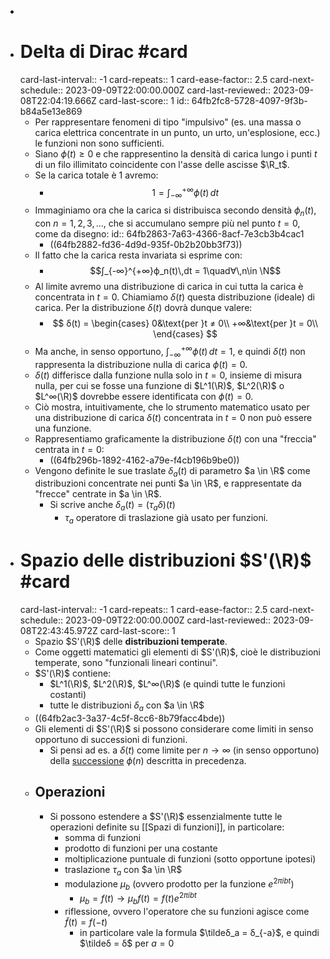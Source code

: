 -
- # Delta di Dirac #card
  card-last-interval:: -1
  card-repeats:: 1
  card-ease-factor:: 2.5
  card-next-schedule:: 2023-09-09T22:00:00.000Z
  card-last-reviewed:: 2023-09-08T22:04:19.666Z
  card-last-score:: 1
  id:: 64fb2fc8-5728-4097-9f3b-b84a5e13e869
	- Per rappresentare fenomeni di tipo "impulsivo" (es. una massa o carica elettrica concentrate in un punto, un urto, un'esplosione, ecc.) le funzioni non sono sufficienti.
	- Siano $ϕ(t) \ge 0$ e che rappresentino la densità di carica lungo i punti $t$ di un filo illimitato coincidente con l'asse delle ascisse $\R_t$.
	- Se la carica totale è 1 avremo:
		- $$1 = \int_{-∞}^{+∞}ϕ(t)\,dt$$
	- Immaginiamo ora che la carica si distribuisca secondo densità $ϕ_n(t)$, con $n = 1,2,3,…$, che si accumulano sempre più nel punto $t = 0$, come da disegno:
	  id:: 64fb2863-7a63-4366-8acf-7e3cb3b4cac1
		- ((64fb2882-fd36-4d9d-935f-0b2b20bb3f73))
	- Il fatto che la carica resta invariata si esprime con:
		- $$∫_{-∞}^{+∞}ϕ_n(t)\,dt = 1\quad∀\,n\in \N$$
	- Al limite avremo una distribuzione di carica in cui tutta la carica è concentrata in $t = 0$. Chiamiamo $δ(t)$ questa distribuzione (ideale) di carica. Per la distribuzione $δ(t)$ dovrà dunque valere:
		- $$
		  δ(t) = \begin{cases}
		  0&\text{per }t ≠ 0\\
		  +∞&\text{per }t = 0\\
		  \end{cases}
		  $$
	- Ma anche, in senso opportuno, $\int_{-∞}^{+∞}ϕ(t)\,dt = 1$, e quindi $δ(t)$ non rappresenta la distribuzione nulla di carica $ϕ(t) = 0$.
	- $δ(t)$ differisce dalla funzione nulla solo in $t=0$, insieme di misura nulla, per cui se fosse una funzione di $L^1(\R)$,  $L^2(\R)$ o $L^∞(\R)$ dovrebbe essere identificata con $ϕ(t) = 0$.
	- Ciò mostra, intuitivamente, che lo strumento matematico usato per una distribuzione di carica $δ(t)$ concentrata in $t=0$ non può essere una funzione.
	- Rappresentiamo graficamente la distribuzione $δ(t)$ con una "freccia" centrata in $t=0$:
		- ((64fb296b-1892-4162-a79e-f4cb196b9be0))
	- Vengono definite le sue traslate $δ_a(t)$ di parametro $a \in \R$ come distribuzioni concentrate nei punti $a \in \R$, e rappresentate da "frecce" centrate in $a \in \R$.
		- Si scrive anche $δ_a(t) = (τ_aδ)(t)$
			- $τ_a$ operatore di traslazione già usato per funzioni.
- # Spazio delle distribuzioni $S'(\R)$ #card
  card-last-interval:: -1
  card-repeats:: 1
  card-ease-factor:: 2.5
  card-next-schedule:: 2023-09-09T22:00:00.000Z
  card-last-reviewed:: 2023-09-08T22:43:45.972Z
  card-last-score:: 1
	- Spazio $S'(\R)$ delle **distribuzioni temperate**.
	- Come oggetti matematici gli elementi di $S'(\R)$, cioè le distribuzioni temperate, sono "funzionali lineari continui".
	- $S'(\R)$ contiene:
		- $L^1(\R)$, $L^2(\R)$, $L^∞(\R)$ (e quindi tutte le funzioni costanti)
		- tutte le distribuzioni $δ_a$ con $a \in \R$
	- ((64fb2ac3-3a37-4c5f-8cc6-8b79facc4bde))
	- Gli elementi di $S'(\R)$ si possono considerare come limiti in senso opportuno di successioni di funzioni.
		- Si pensi ad es. a $δ(t)$ come limite per $n \rightarrow ∞$ (in senso opportuno) della [successione](((64fb2863-7a63-4366-8acf-7e3cb3b4cac1))) $ϕ(n)$ descritta in precedenza.
	- ## Operazioni
		- Si possono estendere a $S'(\R)$ essenzialmente tutte le operazioni definite su [[Spazi di funzioni]], in particolare:
			- somma di funzioni
			- prodotto di funzioni per una costante
			- moltiplicazione puntuale di funzioni (sotto opportune ipotesi)
			- traslazione $τ_a$ con $a \in \R$
			- modulazione $\mu_b$ (ovvero prodotto per la funzione $e^{2πibt}$)
				- $\mu_b = f(t) \rightarrow \mu_bf(t) = f(t) e^{2πibt}$
			- riflessione, ovvero l'operatore che su funzioni agisce come $\tilde{f}(t) = f(-t)$
				- in particolare vale la formula $\tildeδ_a = δ_{-a}$, e quindi $\tildeδ = δ$ per $a = 0$